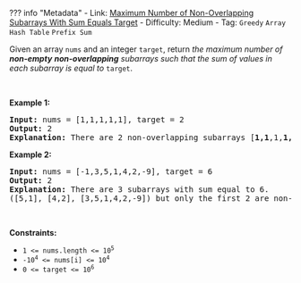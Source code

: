 
??? info "Metadata"
    - Link: [Maximum Number of Non-Overlapping Subarrays With Sum Equals Target](https://leetcode.com/problems/maximum-number-of-non-overlapping-subarrays-with-sum-equals-target)
    - Difficulty: Medium
    - Tag: `Greedy` `Array` `Hash Table` `Prefix Sum`

<p>Given an array <code>nums</code> and an integer <code>target</code>, return <em>the maximum number of <strong>non-empty</strong> <strong>non-overlapping</strong> subarrays such that the sum of values in each subarray is equal to</em> <code>target</code>.</p>

<p>&nbsp;</p>
<p><strong>Example 1:</strong></p>

<pre>
<strong>Input:</strong> nums = [1,1,1,1,1], target = 2
<strong>Output:</strong> 2
<strong>Explanation:</strong> There are 2 non-overlapping subarrays [<strong>1,1</strong>,1,<strong>1,1</strong>] with sum equals to target(2).
</pre>

<p><strong>Example 2:</strong></p>

<pre>
<strong>Input:</strong> nums = [-1,3,5,1,4,2,-9], target = 6
<strong>Output:</strong> 2
<strong>Explanation:</strong> There are 3 subarrays with sum equal to 6.
([5,1], [4,2], [3,5,1,4,2,-9]) but only the first 2 are non-overlapping.
</pre>

<p>&nbsp;</p>
<p><strong>Constraints:</strong></p>

<ul>
	<li><code>1 &lt;= nums.length &lt;= 10<sup>5</sup></code></li>
	<li><code>-10<sup>4</sup> &lt;= nums[i] &lt;= 10<sup>4</sup></code></li>
	<li><code>0 &lt;= target &lt;= 10<sup>6</sup></code></li>
</ul>
